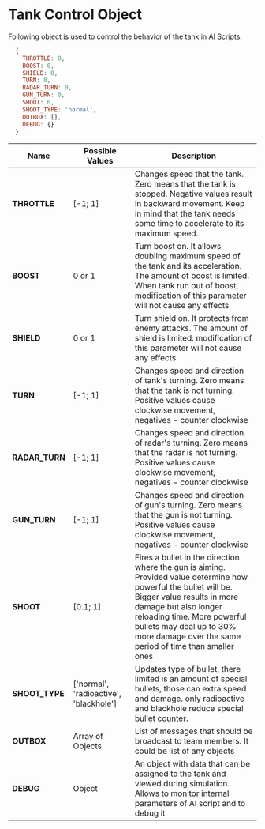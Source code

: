 # Tank Control Object

Following object is used to control the behavior of the tank in [AI Scripts](./ai_script.md):

```javascript
  {
    THROTTLE: 0,
    BOOST: 0,
    SHIELD: 0,
    TURN: 0,
    RADAR_TURN: 0,
    GUN_TURN: 0,
    SHOOT: 0,
    SHOOT_TYPE: 'normal',
    OUTBOX: [],
    DEBUG: {}
  }
```

Name             | Possible Values   | Description
-----------------|-------------------|----------------------------------------
**THROTTLE**     | [-1; 1]           | Changes speed that the tank. Zero means that the tank is stopped. Negative values result in backward movement. Keep in mind that the tank needs some time to accelerate to its maximum speed.
**BOOST**        | 0 or 1            | Turn boost on. It allows doubling maximum speed of the tank and its acceleration. The amount of boost is limited. When tank run out of boost, modification of this parameter will not cause any effects
**SHIELD**        | 0 or 1            | Turn shield on. It protects from enemy attacks. The amount of shield is limited. modification of this parameter will not cause any effects
**TURN**         | [-1; 1]           | Changes speed and direction of tank's turning. Zero means that the tank is not turning. Positive values cause clockwise movement, negatives - counter clockwise
**RADAR_TURN**   | [-1; 1]           | Changes speed and direction of radar's turning. Zero means that the radar is not turning. Positive values cause clockwise movement, negatives - counter clockwise
**GUN_TURN**     | [-1; 1]           | Changes speed and direction of gun's turning. Zero means that the gun is not turning. Positive values cause clockwise movement, negatives - counter clockwise
**SHOOT**        | [0.1; 1]          | Fires a bullet in the direction where the gun is aiming. Provided value determine how powerful the bullet will be. Bigger value results in more damage but also longer reloading time. More powerful bullets may deal up to 30% more damage over the same period of time than smaller ones
**SHOOT_TYPE**        | ['normal', 'radioactive', 'blackhole'] | Updates type of bullet, there limited is an amount of special bullets, those can extra speed and damage. only radioactive and blackhole reduce special bullet counter.
**OUTBOX**       | Array of Objects  | List of messages that should be broadcast to team members. It could be list of any objects
**DEBUG**        | Object            | An object with data that can be assigned to the tank and viewed during simulation. Allows to monitor internal parameters of AI script and to debug it
